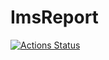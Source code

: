 # ImsReport

[![Actions Status](https://github.com/ArthurFreitas/ims_report/workflows/Elixir%20CI/badge.svg)](https://github.com/ArthurFreitas/ims_report/actions)

